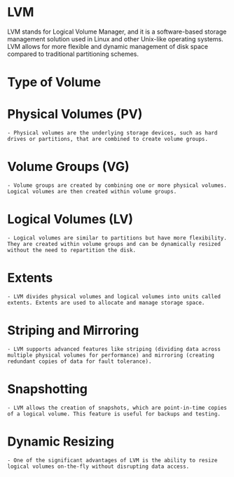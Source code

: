 # LVM
LVM stands for Logical Volume Manager, and it is a software-based storage management solution used in Linux and other Unix-like operating systems. LVM allows for more flexible and dynamic management of disk space compared to traditional partitioning schemes.

# Type of Volume
  # Physical Volumes (PV)
    - Physical volumes are the underlying storage devices, such as hard drives or partitions, that are combined to create volume groups.
  # Volume Groups (VG)
    - Volume groups are created by combining one or more physical volumes. Logical volumes are then created within volume groups.
  # Logical Volumes (LV)
    - Logical volumes are similar to partitions but have more flexibility. They are created within volume groups and can be dynamically resized without the need to repartition the disk.
  # Extents
    - LVM divides physical volumes and logical volumes into units called extents. Extents are used to allocate and manage storage space.
  # Striping and Mirroring
    - LVM supports advanced features like striping (dividing data across multiple physical volumes for performance) and mirroring (creating redundant copies of data for fault tolerance).
  # Snapshotting
    - LVM allows the creation of snapshots, which are point-in-time copies of a logical volume. This feature is useful for backups and testing.
  # Dynamic Resizing
    - One of the significant advantages of LVM is the ability to resize logical volumes on-the-fly without disrupting data access.

